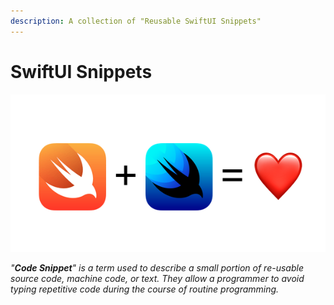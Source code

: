 ```yaml
---
description: A collection of "Reusable SwiftUI Snippets"
---
```


# SwiftUI Snippets

![](.gitbook/assets/68747470733a2f2f6d69726f2e6d656469756d2e636f6d2f6d61782f3630302f312a764d757a4165734c6950703254657257.png)

_"**Code Snippet**" is a term used to describe a small portion of re-usable source code, machine code, or text. They allow a programmer to avoid typing repetitive code during the course of routine programming._

